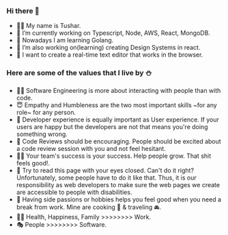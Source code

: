 ### Hi there 👋

- 👨🏻 My name is Tushar.
- 🔭 I’m currently working on Typescript, Node, AWS, React, MongoDB.
- 🌱 Nowadays I am learning Golang.
- 👯 I’m also working on(learning) creating Design Systems in react.
- 🤔 I want to create a real-time text editor that works in the browser.

### Here are some of the values that I live by ⛄️

- 👨🏻 Software Engineering is more about interacting with people than with code.
- 😇 Empathy and Humbleness are the two most important skills ~for any role~ for any person.
- 👀 Developer experience is equally important as User experience. If your users are happy but the developers are not that means you're doing something wrong.
- 🧐 Code Reviews should be encouraging. People should be excited about a code review session with you and not feel hesitant.
- 💪🏻 Your team's success is your success. Help people grow. That shit feels good!.
- 🦋 Try to read this page with your eyes closed. Can't do it right? Unfortunately, some people have to do it like that. Thus, it is our responsibility as web developers to make sure the web pages we create are accessible to people with disabilities.
- 🍜 Having side passions or hobbies helps you feel good when you need a break from work. Mine are cooking 🍪 & traveling 🚘.
- 🏃🏻 Health, Happiness, Family >>>>>>>> Work.
- 🎭 People >>>>>>>> Software.
